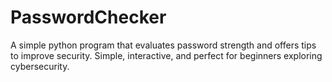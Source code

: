 # PasswordChecker
A simple python program that evaluates password strength and offers tips to improve security. Simple, interactive, and perfect for beginners exploring cybersecurity.

